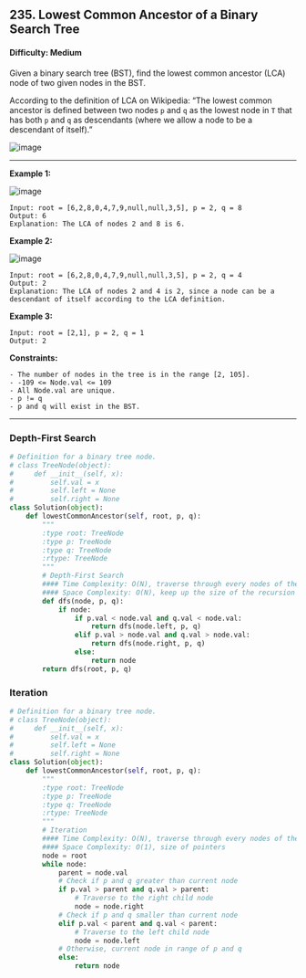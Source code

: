 ## 235. Lowest Common Ancestor of a Binary Search Tree

#### Difficulty: Medium

Given a binary search tree (BST), find the lowest common ancestor (LCA) node of two given nodes in the BST.

According to the definition of LCA on Wikipedia: “The lowest common ancestor is defined between two nodes ```p``` and ```q``` as the lowest node in ```T``` that has both ```p``` and ```q``` as descendants (where we allow a node to be a descendant of itself).”

![image](https://user-images.githubusercontent.com/35042430/206313647-37857dcb-bdfd-4181-8ee7-717a5dd2dd71.png)

---

__Example 1:__

![image](https://assets.leetcode.com/uploads/2018/12/14/binarysearchtree_improved.pngw)

```
Input: root = [6,2,8,0,4,7,9,null,null,3,5], p = 2, q = 8
Output: 6
Explanation: The LCA of nodes 2 and 8 is 6.
```

__Example 2:__

![image](https://assets.leetcode.com/uploads/2018/12/14/binarysearchtree_improved.png)

```
Input: root = [6,2,8,0,4,7,9,null,null,3,5], p = 2, q = 4
Output: 2
Explanation: The LCA of nodes 2 and 4 is 2, since a node can be a descendant of itself according to the LCA definition.
```

__Example 3:__
```
Input: root = [2,1], p = 2, q = 1
Output: 2
```

__Constraints:__
```
- The number of nodes in the tree is in the range [2, 105].
- -109 <= Node.val <= 109
- All Node.val are unique.
- p != q
- p and q will exist in the BST.
```

---

### Depth-First Search

```Python
# Definition for a binary tree node.
# class TreeNode(object):
#     def __init__(self, x):
#         self.val = x
#         self.left = None
#         self.right = None
class Solution(object):
    def lowestCommonAncestor(self, root, p, q):
        """
        :type root: TreeNode
        :type p: TreeNode
        :type q: TreeNode
        :rtype: TreeNode
        """
        # Depth-First Search
        #### Time Complexity: O(N), traverse through every nodes of the tree
        #### Space Complexity: O(N), keep up the size of the recursion stack
        def dfs(node, p, q):
            if node:
                if p.val < node.val and q.val < node.val:
                    return dfs(node.left, p, q)
                elif p.val > node.val and q.val > node.val:
                    return dfs(node.right, p, q)
                else:
                    return node
        return dfs(root, p, q)
```

### Iteration

```Python
# Definition for a binary tree node.
# class TreeNode(object):
#     def __init__(self, x):
#         self.val = x
#         self.left = None
#         self.right = None
class Solution(object):
    def lowestCommonAncestor(self, root, p, q):
        """
        :type root: TreeNode
        :type p: TreeNode
        :type q: TreeNode
        :rtype: TreeNode
        """
        # Iteration
        #### Time Complexity: O(N), traverse through every nodes of the tree
        #### Space Complexity: O(1), size of pointers
        node = root
        while node:
            parent = node.val
            # Check if p and q greater than current node
            if p.val > parent and q.val > parent:
                # Traverse to the right child node
                node = node.right
            # Check if p and q smaller than current node
            elif p.val < parent and q.val < parent:
                # Traverse to the left child node
                node = node.left
            # Otherwise, current node in range of p and q
            else:
                return node
```


